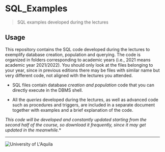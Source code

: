 # SQL_Examples

> SQL examples developed during the lectures

## Usage

This repository contains the SQL code developed during the lectures to exemplify database creation, population and querying.
The code is organized in folders corresponding to academic years (i.e., 2021 means academic year 2021/2022). 
You should only look at the files belonging to your year, since in previous editions there may be files with similar name but
very different code, not aligned with the lectures you attended.

- SQL files contain database *creation and population* code that you can directly execute in the DBMS shell.

- All the *queries* developed during the lectures, as well as advanced code such as procedures and triggers,
are included in a separate document together with examples and a brief explanation of the code.

*This code will be developed and constantly updated starting from the second half of the course, so download it frequently, since it may get updated in the meanwhile.**

---

![University of L'Aquila](https://www.disim.univaq.it/skins/aqua/img/logo2021-2.png)